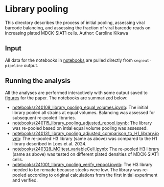 # Library pooling
This directory describes the process of initial pooling, assessing viral barcode balancing, and assessing the fraction of viral barcode reads on increasing plated MDCK-SIAT1 cells. 
Author: Caroline Kikawa

## Input
All data for the notebooks in [notebooks](notebooks) are pulled directly from `seqneut-pipeline` output.

## Running the analysis
All the analyses are performed interactively with some output saved to [figures](figures) for the paper. The notebooks are summarized below:
* [notebooks/240108_library_pooling_equal_volumes.ipynb](notebooks/240108_library_pooling_equal_volumes.ipynb): The initial library pooled all strains at equal volumes. Balancing was assessed for subsequent re-pooled libraries. 
* [notebooks/240115_library_pooling_adjusted_repool.ipynb](notebooks/240115_library_pooling_adjusted_repool.ipynb): The library was re-pooled based on intial equal volume pooling was assessed. 
* [notebooks/240131_library_pooling_adjusted_comparison_to_H1_library.ipynb](notebooks/240131_library_pooling_adjusted_comparison_to_H1_library.ipynb): The re-pooled H3 library (same as above) was compared to the H1 library described in Loes et al. 2024. 
* [notebooks/240328_MOItest_variableCell.ipynb](notebooks/240328_MOItest_variableCell.ipynb): The re-pooled H3 library (same as above) was tested on different plated densities of MDCK-SIAT1 cells. 
* [notebooks/241001_library_pooling_verify_repool.ipynb](notebooks/241001_library_pooling_verify_repool.ipynb): The H3 library needed to be remade because stocks were low. The library was re-pooled according to original calculations from the first initial experiment and verified. 